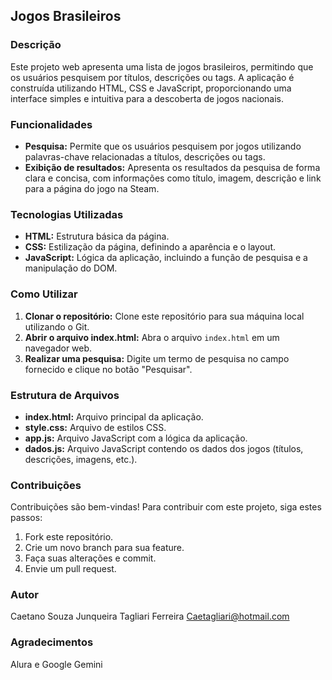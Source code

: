 ## Jogos Brasileiros

### Descrição
Este projeto web apresenta uma lista de jogos brasileiros, permitindo que os usuários pesquisem por títulos, descrições ou tags. A aplicação é construída utilizando HTML, CSS e JavaScript, proporcionando uma interface simples e intuitiva para a descoberta de jogos nacionais.

### Funcionalidades
* **Pesquisa:** Permite que os usuários pesquisem por jogos utilizando palavras-chave relacionadas a títulos, descrições ou tags.
* **Exibição de resultados:** Apresenta os resultados da pesquisa de forma clara e concisa, com informações como título, imagem, descrição e link para a página do jogo na Steam.

### Tecnologias Utilizadas
* **HTML:** Estrutura básica da página.
* **CSS:** Estilização da página, definindo a aparência e o layout.
* **JavaScript:** Lógica da aplicação, incluindo a função de pesquisa e a manipulação do DOM.

### Como Utilizar
1. **Clonar o repositório:** Clone este repositório para sua máquina local utilizando o Git.
2. **Abrir o arquivo index.html:** Abra o arquivo `index.html` em um navegador web.
3. **Realizar uma pesquisa:** Digite um termo de pesquisa no campo fornecido e clique no botão "Pesquisar".

### Estrutura de Arquivos
* **index.html:** Arquivo principal da aplicação.
* **style.css:** Arquivo de estilos CSS.
* **app.js:** Arquivo JavaScript com a lógica da aplicação.
* **dados.js:** Arquivo JavaScript contendo os dados dos jogos (títulos, descrições, imagens, etc.).

### Contribuições
Contribuições são bem-vindas! Para contribuir com este projeto, siga estes passos:
1. Fork este repositório.
2. Crie um novo branch para sua feature.
3. Faça suas alterações e commit.
4. Envie um pull request.

### Autor
Caetano Souza Junqueira Tagliari Ferreira
Caetagliari@hotmail.com

### Agradecimentos
Alura e Google Gemini
